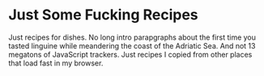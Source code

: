 # Just Some Fucking Recipes

Just recipes for dishes. No long intro parapgraphs about the first time you tasted linguine while meandering the coast of the Adriatic Sea. And not 13 megatons of JavaScript trackers. Just recipes I copied from other places that load fast in my browser.
